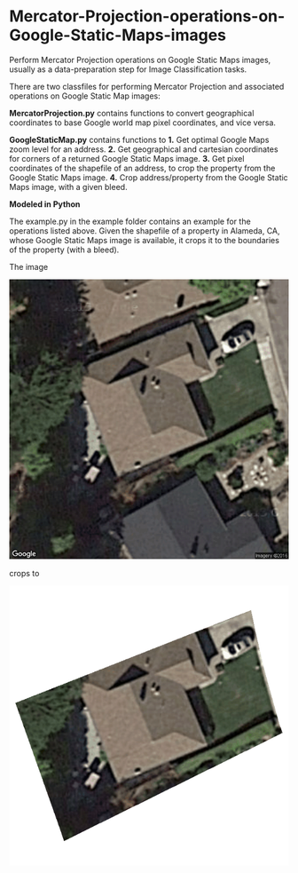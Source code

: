 # Mercator-Projection-operations-on-Google-Static-Maps-images
Perform Mercator Projection operations on Google Static Maps images, usually as a data-preparation step for Image Classification tasks.

There are two classfiles for performing Mercator Projection and associated operations on Google Static Map images:

**MercatorProjection.py** contains functions to convert geographical coordinates to base Google world map pixel coordinates, and vice versa.

**GoogleStaticMap.py** contains functions to
**1.** Get optimal Google Maps zoom level for an address.
**2.** Get geographical and cartesian coordinates for corners of a returned Google Static Maps image.
**3.** Get pixel coordinates of the shapefile of an address, to crop the property from the Google Static Maps image.
**4.** Crop address/property from the Google Static Maps image, with a given bleed.

**Modeled in Python**

The example.py in the example folder contains an example for the operations listed above. Given the shapefile of a property in Alameda, CA, whose Google Static Maps image is available, it crops it to the boundaries of the property (with a bleed).

The image

![Cropped Google Static Maps Image](https://github.com/sgrvinod/Mercator-Projection-operations-on-Google-Static-Maps-images/blob/master/example/example.png?raw=true)

crops to

![Google Static Maps Image](https://github.com/sgrvinod/Mercator-Projection-operations-on-Google-Static-Maps-images/blob/master/example/out.png?raw=true)




